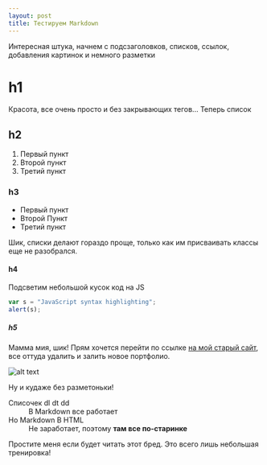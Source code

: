 ```yaml
---
layout: post
title: Тестируем Markdown
---
```


Интересная штука, начнем с подсзаголовков, списков, ссылок, добавления картинок и немного разметки

# h1

Красота, все очень просто и без закрывающих тегов... Теперь список

## h2

1. Первый пункт
2. Второй пункт
3. Третий пункт

### h3

* Первый пункт
* Второй Пункт
* Третий пункт

Шик, списки делают гораздо проще, только как им присваивать классы еще не разобрался.

#### h4

Подсветим небольшой кусок код на JS

```javascript
var s = "JavaScript syntax highlighting";
alert(s);
```
##### h5

Мамма мия, шик! Прям хочется перейти по ссылке [на мой старый сайт](http://www.web93.ru "WEB93.ru"), все оттуда удалить и залить новое портфолио.

![alt text](http://web93.ru/img/logo.png "Логотипчик собственно")

Ну и кудаже без разметоньки!

<dl>
  <dt>Списочек dl dt dd</dt>
  <dd>В Markdown все работает</dd>

  <dt>Но Markdown В HTML</dt>
  <dd>Не заработает, поэтому <strong>там все по-старинке</strong></dd>
</dl>

Простите меня если будет читать этот бред. Это всего лишь небольшая тренировка!
